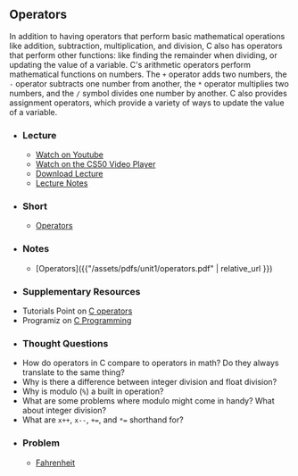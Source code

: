 ## Operators

In addition to having operators that perform basic mathematical operations like addition, subtraction, multiplication, and division, C also has operators that perform other functions: like finding the remainder when dividing, or updating the value of a variable. C's arithmetic operators perform mathematical functions on numbers. The `+` operator adds two numbers, the `-` operator subtracts one number from another, the `*` operator multiplies two numbers, and the `/` symbol divides one number by another. C also provides assignment operators, which provide a variety of ways to update the value of a variable.

- ### Lecture
  - [Watch on Youtube](https://www.youtube.com/embed/EApk15pCIEA?start=2932&end=3229)
  - [Watch on the CS50 Video Player](https://video.cs50.net/2017/fall/lectures/1?t=48m52s)
  - [Download Lecture](http://cdn.cs50.net/2017/fall/lectures/1/lecture1-720p.mp4?download)
  - [Lecture Notes](https://docs.cs50.net/2017/fall/notes/1/lecture1.html#functions)

- ### Short
  - [Operators](https://www.youtube.com/embed/f1xZf4iJDWE)

- ### Notes
  - [Operators]({{"/assets/pdfs/unit1/operators.pdf" | relative_url }})

- ### Supplementary Resources
* Tutorials Point on [C operators](http://www.tutorialspoint.com/cprogramming/c_operators.htm)
* Programiz on [C Programming](https://www.programiz.com/c-programming/c-operators)

- ### Thought Questions
* How do operators in C compare to operators in math? Do they always translate to the same thing?
* Why is there a difference between integer division and float division?
* Why is modulo (`%`) a built in operation?
* What are some problems where modulo might come in handy? What about integer division?
* What are `x++`, `x--`, `+=`, and `*=` shorthand for?

- ### Problem
  - [Fahrenheit](https://docs.cs50.net/2018/ap/problems/fahrenheit/fahrenheit.html)
